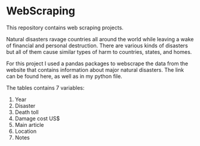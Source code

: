 # WebScraping
This repository contains web scraping projects. 

Natural disasters ravage countries all around the world while leaving a wake of financial and personal destruction. There are various kinds of disasters but all of them cause similar types of harm to countries, states, and homes. 

For this project I used a pandas packages to webscrape the data from the website that contains information about major natural disasters. The link can be found here, as well as in my python file.

The tables contains 7 variables:
1. Year
2. Disaster
3. Death toll
4. Damage cost US$
5. Main article
6. Location
7. Notes
